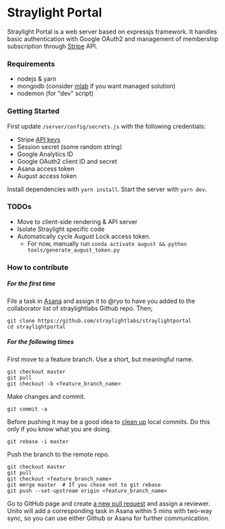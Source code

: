 # Straylight Portal

Straylight Portal is a web server based on expressjs framework. It handles
basic authentication with Google OAuth2 and management of membership
subscription through [Stripe](https://stripe.com/) API.

### Requirements

- nodejs & yarn
- mongodb (consider [mlab](https://www.mlab.com/) if you want managed solution)
- nodemon (for "dev" script)

### Getting Started

First update `/server/config/secrets.js` with the following credentials:
- Stripe [API keys](https://dashboard.stripe.com/account/apikeys)
- Session secret (some random string)
- Google Analytics ID
- Google OAuth2 client ID and secret
- Asana access token
- August access token

Install dependencies with `yarn install`.
Start the server with `yarn dev`.

### TODOs

- Move to client-side rendering & API server
- Isolate Straylight specific code
- Automatically cycle August Lock access token.
  - For now, manually run `conda activate august && python tools/generate_august_token.py`

### How to contribute

##### For the first time
File a task in [Asana](https://app.asana.com/0/260679654120467/list) and assign it to @ryo to have you added to the collaborator list of straylightlabs Github repo. Then;
```
git clone https://github.com/straylightlabs/straylightportal
cd straylightportal
```

##### For the following times
First move to a feature branch. Use a short, but meaningful name.
```
git checkout master
git pull
git checkout -b <feature_branch_name>
```

Make changes and commit.
```
git commit -a
```

Before pushing it may be a good idea to [clean up](https://www.atlassian.com/git/tutorials/rewriting-history#git-rebase) local commits. Do this only if you know what you are doing.
```
git rebase -i master
```

Push the branch to the remote repo.
```
git checkout master
git pull
git checkout <feature_branch_name>
git merge master  # If you chose not to git rebase
git push --set-upstream origin <feature_branch_name>
```

Go to GitHub page and create [a new pull request](https://github.com/straylightlabs/straylightportal/compare) and assign a reviewer. Unito will add a corresponding task in Asana within 5 mins with two-way sync, so you can use either Github or Asana for further communication.
